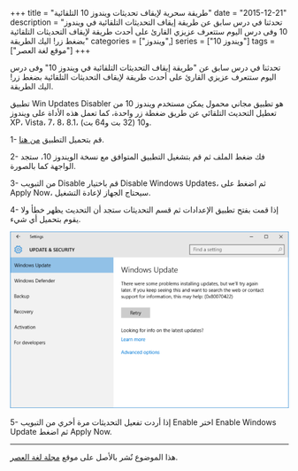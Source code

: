 +++
title = "طريقة سحرية لإيقاف تحديثات ويندوز 10 التلقائية"
date = "2015-12-21"
description = "تحدثنا في درس سابق عن طريقة إيقاف التحديثات التلقائية في ويندوز 10 وفى درس اليوم ستتعرف عزيزي القارئ على أحدث طريقة لإيقاف التحديثات التلقائية بضغط زر! اليك الطريقة"
categories = ["ويندوز",]
series = ["ويندوز 10"]
tags = ["موقع لغة العصر"]
+++

تحدثنا في درس سابق عن "طريقة إيقاف التحديثات التلقائية في ويندوز 10" وفى درس اليوم ستتعرف عزيزي القارئ على أحدث طريقة لإيقاف التحديثات التلقائية بضغط زر! اليك الطريقة.

تطبيق Win Updates Disabler هو تطبيق مجاني محمول يمكن مستخدم ويندوز 10 من تعطيل التحديث التلقائي عن طريق ضغطة زر واحدة، كما تعمل هذه الأداة على ويندوز XP، Vista، 7، 8، 8.1، و10 (32 بت و64 بت).

1- قم بتحميل التطبيق [من هنا](http://www.site2unblock.com/download/win-updates-disabler-portable.zip).

2- فك ضغط الملف ثم قم بتشغيل التطبيق المتوافق مع نسخة الويندوز 10، ستجد الواجهة كما بالصورة.

3- من التبويب Disable قم باختيار Disable Windows Updates، ثم اضغط على Apply Now، سيحتاج الجهاز لإعادة التشغيل.

4- إذا قمت بفتح تطبيق الإعدادات ثم قسم التحديثات ستجد أن التحديث يظهر خطأ ولا يقوم بتحميل أي شيء.

![2](images/2015-635863273418471895-847.png)

5- إذا أردت تفعيل التحديثات مرة أخري من التبويب Enable اختر Enable Windows Update ثم اضغط Apply Now.

---

هذا الموضوع نٌشر باﻷصل على موقع [مجلة لغة العصر](http://aitmag.ahram.org.eg/News/40396/%D8%AF%D8%B1%D9%88%D8%B3/%D8%B4%D8%B1%D8%AD-%D9%88%D8%AA%D8%B9%D9%84%D9%8A%D9%85/%D8%B7%D8%B1%D9%8A%D9%82%D8%A9-%D8%B3%D8%AD%D8%B1%D9%8A%D8%A9-%D9%84%D8%A5%D9%8A%D9%82%D8%A7%D9%81-%D8%AA%D8%AD%D8%AF%D9%8A%D8%AB%D8%A7%D8%AA-%D9%88%D9%8A%D9%86%D8%AF%D9%88%D8%B2--%D8%A7%D9%84%D8%AA%D9%84%D9%82%D8%A7%D8%A6%D9%8A%D8%A9.aspx).
